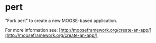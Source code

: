 pert
=====

"Fork pert" to create a new MOOSE-based application.

For more information see: [http://mooseframework.org/create-an-app/](http://mooseframework.org/create-an-app/)


